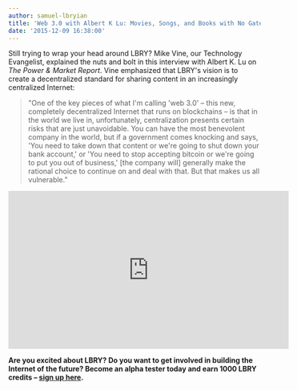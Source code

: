 ```yaml
---
author: samuel-lbryian
title: 'Web 3.0 with Albert K Lu: Movies, Songs, and Books with No Gatekeepers (Sorry iTunes)'
date: '2015-12-09 16:38:00'
---
```


Still trying to wrap your head around LBRY? Mike Vine, our Technology Evangelist, explained the nuts and bolt in this interview with Albert K. Lu on *The Power & Market Report*. Vine emphasized that LBRY's vision is to create a decentralized standard for sharing content in an increasingly centralized Internet:

> "One of the key pieces of what I'm calling 'web 3.0' – this new, completely decentralized Internet that runs on blockchains – is that in the world we live in, unfortunately, centralization presents certain risks that are just unavoidable. You can have the most benevolent company in the world, but if a government comes knocking and says, 'You need to take down that content or we're going to shut down your bank account,' or 'You need to stop accepting bitcoin or we're going to put you out of business,' [the company will] generally make the rational choice to continue on and deal with that. But that makes us all vulnerable."

<p style="text-align: center;"><iframe width="560" height="315" src="https://www.youtube.com/embed/u-03CWZeLpc?rel=0" frameborder="0" allowfullscreen></iframe></p>

**Are you excited about LBRY? Do you want to get involved in building the Internet of the future? Become an alpha tester today and earn 1000 LBRY credits – [sign up here](https://lbry.io/get).**
